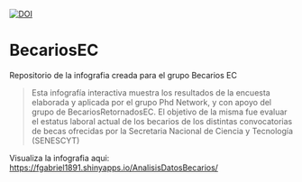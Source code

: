 [![DOI](https://zenodo.org/badge/137127716.svg)](https://zenodo.org/badge/latestdoi/137127716)


# BecariosEC
Repositorio de la infografia creada para el grupo Becarios EC

>  Esta infografía interactiva muestra los resultados de la encuesta elaborada y 
   aplicada por el grupo Phd Network, y con apoyo del grupo de BecariosRetornadosEC. 
   El objetivo de la misma fue evaluar el estatus laboral actual de los becarios de los
   distintas convocatorias de becas ofrecidas por la Secretaria Nacional de
   Ciencia y Tecnología (SENESCYT)
 
Visualiza la infografia aqui: https://fgabriel1891.shinyapps.io/AnalisisDatosBecarios/
